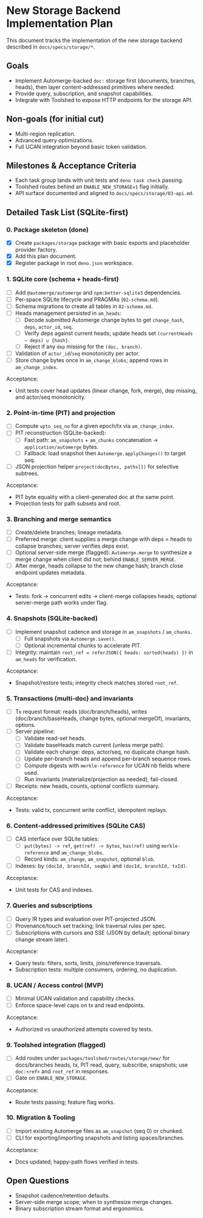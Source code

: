 # New Storage Backend Implementation Plan

This document tracks the implementation of the new storage backend described in
`docs/specs/storage/*`.

## Goals

- Implement Automerge-backed `doc:` storage first (documents, branches, heads),
  then layer content-addressed primitives where needed.
- Provide query, subscription, and snapshot capabilities.
- Integrate with Toolshed to expose HTTP endpoints for the storage API.

## Non-goals (for initial cut)

- Multi-region replication.
- Advanced query optimizations.
- Full UCAN integration beyond basic token validation.

## Milestones & Acceptance Criteria

- Each task group lands with unit tests and `deno task check` passing.
- Toolshed routes behind an `ENABLE_NEW_STORAGE=1` flag initially.
- API surface documented and aligned to `docs/specs/storage/03-api.md`.

## Detailed Task List (SQLite-first)

### 0. Package skeleton (done)
- [x] Create `packages/storage` package with basic exports and placeholder
      provider factory.
- [x] Add this plan document.
- [x] Register package in root `deno.json` workspace.

### 1. SQLite core (schema + heads-first)
- [ ] Add `@automerge/automerge` and `npm:better-sqlite3` dependencies.
- [ ] Per-space SQLite lifecycle and PRAGMAs (`02-schema.md`).
- [ ] Schema migrations to create all tables in `02-schema.md`.
- [ ] Heads management persisted in `am_heads`:
  - [ ] Decode submitted Automerge change bytes to get
        `change_hash`, `deps`, `actor_id`, `seq`.
  - [ ] Verify deps against current heads; update heads set
        `(currentHeads − deps) ∪ {hash}`.
  - [ ] Reject if any `dep` missing for the `(doc, branch)`.
- [ ] Validation of `actor_id`/`seq` monotonicity per actor.
- [ ] Store change bytes once in `am_change_blobs`; append rows in
      `am_change_index`.

Acceptance:
- Unit tests cover head updates (linear change, fork, merge), dep missing, and
  actor/seq monotonicity.

### 2. Point-in-time (PIT) and projection
- [ ] Compute `upto_seq_no` for a given epoch/tx via `am_change_index`.
- [ ] PIT reconstruction (SQLite-backed):
  - [ ] Fast path: `am_snapshots` + `am_chunks` concatenation →
        `application/automerge` bytes.
  - [ ] Fallback: load snapshot then `Automerge.applyChanges()` to target seq.
- [ ] JSON projection helper `project(docBytes, paths[])` for selective subtrees.

Acceptance:
- PIT byte equality with a client-generated doc at the same point.
- Projection tests for path subsets and root.

### 3. Branching and merge semantics
- [ ] Create/delete branches; lineage metadata.
- [ ] Preferred merge: client supplies a merge change with deps = heads to
      collapse branches; server verifies deps exist.
- [ ] Optional server-side merge (flagged): `Automerge.merge` to synthesize a
      merge change when client did not; behind `ENABLE_SERVER_MERGE`.
- [ ] After merge, heads collapse to the new change hash; branch close endpoint
      updates metadata.

Acceptance:
- Tests: fork → concurrent edits → client-merge collapses heads; optional
  server-merge path works under flag.

### 4. Snapshots (SQLite-backed)
- [ ] Implement snapshot cadence and storage in `am_snapshots` / `am_chunks`.
  - [ ] Full snapshots via `Automerge.save()`.
  - [ ] Optional incremental chunks to accelerate PIT.
- [ ] Integrity: maintain `root_ref = referJSON({ heads: sorted(heads) })` in
      `am_heads` for verification.

Acceptance:
- Snapshot/restore tests; integrity check matches stored `root_ref`.

### 5. Transactions (multi-doc) and invariants
- [ ] Tx request format: reads (doc/branch/heads), writes (doc/branch/baseHeads,
      change bytes, optional mergeOf), invariants, options.
- [ ] Server pipeline:
  - [ ] Validate read-set heads.
  - [ ] Validate baseHeads match current (unless merge path).
  - [ ] Validate each change: deps, actor/seq, no duplicate change hash.
  - [ ] Update per-branch heads and append per-branch sequence rows.
  - [ ] Compute digests with `merkle-reference` for UCAN nb fields where used.
  - [ ] Run invariants (materialize/projection as needed), fail-closed.
- [ ] Receipts: new heads, counts, optional conflicts summary.

Acceptance:
- Tests: valid tx, concurrent write conflict, idempotent replays.

### 6. Content-addressed primitives (SQLite CAS)
- [ ] CAS interface over SQLite tables:
  - [ ] `put(bytes) -> ref`, `get(ref) -> bytes`, `has(ref)` using
        `merkle-reference` and `am_change_blobs`.
  - [ ] Record kinds: `am_change`, `am_snapshot`, optional `blob`.
- [ ] Indexes: by `(docId, branchId, seqNo)` and `(docId, branchId, txId)`.

Acceptance:
- Unit tests for CAS and indexes.

### 7. Queries and subscriptions
- [ ] Query IR types and evaluation over PIT-projected JSON.
- [ ] Provenance/touch set tracking; link traversal rules per spec.
- [ ] Subscriptions with cursors and SSE (JSON by default; optional binary
      change stream later).

Acceptance:
- Query tests: filters, sorts, limits, joins/reference traversals.
- Subscription tests: multiple consumers, ordering, no duplication.

### 8. UCAN / Access control (MVP)
- [ ] Minimal UCAN validation and capability checks.
- [ ] Enforce space-level caps on tx and read endpoints.

Acceptance:
- Authorized vs unauthorized attempts covered by tests.

### 9. Toolshed integration (flagged)
- [ ] Add routes under `packages/toolshed/routes/storage/new/` for docs/branches
      heads, tx, PIT read, query, subscribe, snapshots; use `doc:<ref>` and
      `root_ref` in responses.
- [ ] Gate on `ENABLE_NEW_STORAGE`.

Acceptance:
- Route tests passing; feature flag works.

### 10. Migration & Tooling
- [ ] Import existing Automerge files as `am_snapshot` (seq 0) or chunked.
- [ ] CLI for exporting/importing snapshots and listing spaces/branches.

Acceptance:
- Docs updated; happy-path flows verified in tests.

## Open Questions

- Snapshot cadence/retention defaults.
- Server-side merge scope; when to synthesize merge changes.
- Binary subscription stream format and ergonomics.
